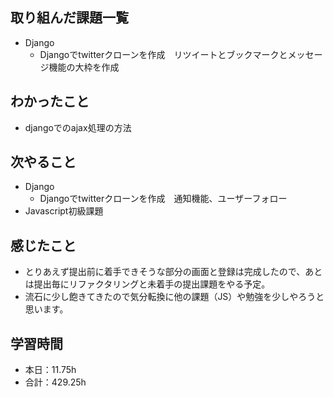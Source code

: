 ## 取り組んだ課題一覧
- Django
    - Djangoでtwitterクローンを作成　リツイートとブックマークとメッセージ機能の大枠を作成

## わかったこと
- djangoでのajax処理の方法                      

## 次やること
- Django
    - Djangoでtwitterクローンを作成　通知機能、ユーザーフォロー
- Javascript初級課題

## 感じたこと    
- とりあえず提出前に着手できそうな部分の画面と登録は完成したので、あとは提出毎にリファクタリングと未着手の提出課題をやる予定。
- 流石に少し飽きてきたので気分転換に他の課題（JS）や勉強を少しやろうと思います。                                                                                                                                                                                                                                                                                                                                                                                                                                                                                                                                                                                                                                                                                                                                                                               
                                                                                             
                                    
## 学習時間
- 本日：11.75h
- 合計：429.25h